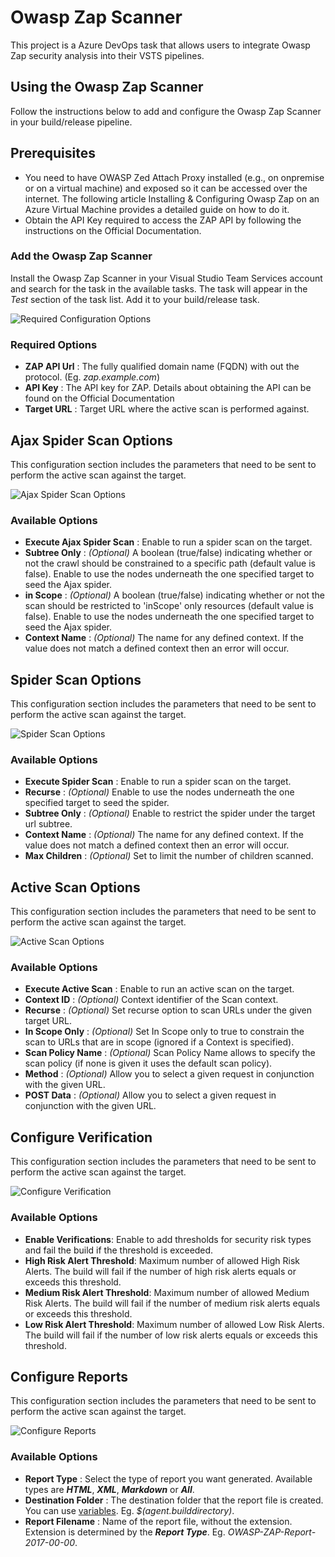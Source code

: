 # Owasp Zap Scanner

This project is a Azure DevOps task that allows users to integrate Owasp Zap security analysis into their VSTS pipelines.

## Using the Owasp Zap Scanner

Follow the instructions below to add and configure the Owasp Zap Scanner in your build/release pipeline.

## Prerequisites
* You need to have OWASP Zed Attach Proxy installed (e.g., on onpremise or on a virtual machine) and exposed so it can be accessed over the internet. The following article Installing & Configuring Owasp Zap on an Azure Virtual Machine provides a detailed guide on how to do it.
* Obtain the API Key required to access the ZAP API by following the instructions on the Official Documentation.

### Add the Owasp Zap Scanner
Install the Owasp Zap Scanner in your Visual Studio Team Services account and search for the task in the available tasks. The task will appear in the _Test_ section of the task list. Add it to your build/release task.

![Required Configuration Options](https://raw.githubusercontent.com/pablosguajardo/owasp-zap-scanner/master/screenshots/zap-api-configuration.PNG)

### Required Options
* **ZAP API Url** : The fully qualified domain name (FQDN) with out the protocol. (Eg. _zap.example.com_)
* **API Key** : The API key for ZAP. Details about obtaining the API can be found on the Official Documentation
* **Target URL** : Target URL where the active scan is performed against.

## Ajax Spider Scan Options
This configuration section includes the parameters that need to be sent to perform the active scan against the target.

![Ajax Spider Scan Options](https://raw.githubusercontent.com/pablosguajardo/owasp-zap-scanner/master/screenshots/ajax-spider-scan-options.png)


### Available Options
* **Execute Ajax Spider Scan** : Enable to run a spider scan on the target.
* **Subtree Only** : _(Optional)_ A boolean (true/false) indicating whether or not the crawl should be constrained to a specific path (default value is false). Enable to use the nodes underneath the one specified target to seed the Ajax spider.
* **in Scope** : _(Optional)_ A boolean (true/false) indicating whether or not the scan should be restricted to 'inScope' only resources (default value is false). Enable to use the nodes underneath the one specified target to seed the Ajax spider.
* **Context Name** : _(Optional)_ The name for any defined context. If the value does not match a defined context then an error will occur.

## Spider Scan Options
This configuration section includes the parameters that need to be sent to perform the active scan against the target.

![Spider Scan Options](https://raw.githubusercontent.com/pablosguajardo/owasp-zap-scanner/master/screenshots/spider-scan-options.png)

### Available Options
* **Execute Spider Scan** : Enable to run a spider scan on the target.
* **Recurse** : _(Optional)_ Enable to use the nodes underneath the one specified target to seed the spider.
* **Subtree Only** : _(Optional)_ Enable to restrict the spider under the target url subtree.
* **Context Name** : _(Optional)_ The name for any defined context. If the value does not match a defined context then an error will occur.
* **Max Children** : _(Optional)_ Set to limit the number of children scanned.

## Active Scan Options
This configuration section includes the parameters that need to be sent to perform the active scan against the target.

![Active Scan Options](https://raw.githubusercontent.com/pablosguajardo/owasp-zap-scanner/master/screenshots/active-scan-options.PNG)

### Available Options
* **Execute Active Scan** : Enable to run an active scan on the target.
* **Context ID** : _(Optional)_ Context identifier of the Scan context.
* **Recurse** : _(Optional)_ Set recurse option to scan URLs under the given target URL.
* **In Scope Only** : _(Optional)_ Set In Scope only to true to constrain the scan to URLs that are in scope (ignored if a Context is specified).
* **Scan Policy Name** : _(Optional)_ Scan Policy Name allows to specify the scan policy (if none is given it uses the default scan policy).
* **Method** : _(Optional)_ Allow you to select a given request in conjunction with the given URL.
* **POST Data** : _(Optional)_ Allow you to select a given request in conjunction with the given URL.

## Configure Verification
This configuration section includes the parameters that need to be sent to perform the active scan against the target.

![Configure Verification](https://raw.githubusercontent.com/pablosguajardo/owasp-zap-scanner/master/screenshots/configure-verifications.PNG)

### Available Options
* **Enable Verifications**: Enable to add thresholds for security risk types and fail the build if the threshold is exceeded.
* **High Risk Alert Threshold**: Maximum number of allowed High Risk Alerts. The build will fail if the number of high risk alerts equals or exceeds this threshold.
* **Medium Risk Alert Threshold**: Maximum number of allowed Medium Risk Alerts. The build will fail if the number of medium risk alerts equals or exceeds this threshold.
* **Low Risk Alert Threshold**: Maximum number of allowed Low Risk Alerts. The build will fail if the number of low risk alerts equals or exceeds this threshold.

## Configure Reports
This configuration section includes the parameters that need to be sent to perform the active scan against the target.


![Configure Reports](https://raw.githubusercontent.com/pablosguajardo/owasp-zap-scanner/master/screenshots/configure-reports.PNG)


### Available Options
* **Report Type** : Select the type of report you want generated. Available types are _**HTML**_, _**XML**_, _**Markdown**_ or _**All**_.
* **Destination Folder** : The destination folder that the report file is created. You can use [variables](https://go.microsoft.com/fwlink/?LinkID=550988). Eg. _$(agent.builddirectory)_.
* **Report Filename** : Name of the report file, without the extension. Extension is determined by the _**Report Type**_. Eg. _OWASP-ZAP-Report-2017-00-00_.

